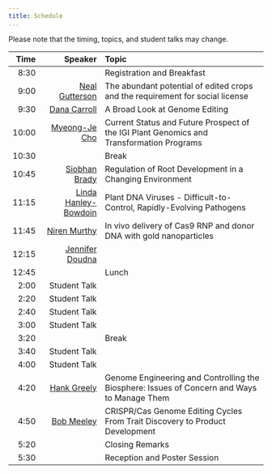 ```yaml
---
title: Schedule
...
```


<!-- TODO change this page to use a list of separate description files instead or a table? -->
<!-- TODO alternating row colors? -->

Please note that the timing, topics, and student talks may change.

|  Time |                                               Speaker | Topic                                                                                       |
|  ---: | ----------------------------------------------------: | :------------------------------------------------------------------------------------------ |
|  8:30 |                                                       | Registration and Breakfast                                                                  |
|  9:00 | [Neal Gutterson](/speakers.html#gutterson)            | The abundant potential of edited crops and the requirement for social license               |
|  9:30 | [Dana Carroll](/speakers.html#carroll)                | A Broad Look at Genome Editing                                                              |
| 10:00 | [Myeong-Je Cho](/speakers.html#cho)                   | Current Status and Future Prospect of the IGI Plant Genomics and Transformation Programs    |
| 10:30 |                                                       | Break                                                                                       |
| 10:45 | [Siobhan Brady](/speakers.html#brady)                 | Regulation of Root Development in a Changing Environment                                    |
| 11:15 | [Linda Hanley-Bowdoin](/speakers.html#hanley-bowdain) | Plant DNA Viruses - Difficult-to-Control, Rapidly-Evolving Pathogens                        |
| 11:45 | [Niren Murthy](/speakers.html#murthy)                 | In vivo delivery of Cas9 RNP and donor DNA with gold nanoparticles                          |
| 12:15 | [Jennifer Doudna](/speakers.html#doudna)              |                                                                                             |
| 12:45 |                                                       | Lunch                                                                                       |
|  2:00 | Student Talk                                          |                                                                                             |
|  2:20 | Student Talk                                          |                                                                                             |
|  2:40 | Student Talk                                          |                                                                                             |
|  3:00 | Student Talk                                          |                                                                                             |
|  3:20 |                                                       | Break                                                                                       |
|  3:40 | Student Talk                                          |                                                                                             |
|  4:00 | Student Talk                                          |                                                                                             |
|  4:20 | [Hank Greely](/speakers.html#greely)                  | Genome Engineering and Controlling the Biosphere: Issues of Concern and Ways to Manage Them |
|  4:50 | [Bob Meeley](/speakers.html#meeley)                   | CRISPR/Cas Genome Editing Cycles From Trait Discovery to Product Development                |
|  5:20 |                                                       | Closing Remarks                                                                             |
|  5:30 |                                                       | Reception and Poster Session                                                                |
